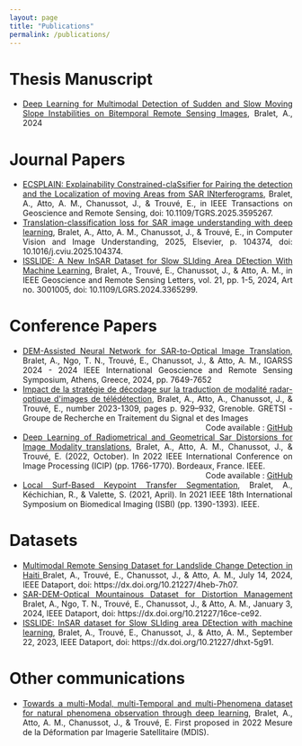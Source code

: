 ```yaml
---
layout: page
title: "Publications"
permalink: /publications/
---
```


# Thesis Manuscript

<ul style="text-align: justify">

<li><a href ="https://hal.science/tel-05029007v1">Deep Learning for Multimodal Detection of Sudden and Slow Moving Slope Instabilities on Bitemporal Remote Sensing Images</a>, Bralet, A., 2024</li>

</ul>


# Journal Papers

<ul style="text-align: justify">

<li><a href ="https://ieeexplore.ieee.org/abstract/document/11108247">ECSPLAIN: Explainability Constrained-claSsifier for Pairing the detection and the Localization of moving Areas from SAR INterferograms</a>, Bralet, A.,  Atto, A. M., Chanussot, J., & Trouvé, E., in IEEE Transactions on Geoscience and Remote Sensing, doi: 10.1109/TGRS.2025.3595267.</li>


<li><a href ="https://www.sciencedirect.com/science/article/pii/S1077314225000979">Translation-classification loss for SAR image understanding with deep learning</a>, Bralet, A.,  Atto, A. M., Chanussot, J., & Trouvé, E., in Computer Vision and Image Understanding, 2025, Elsevier, p. 104374, doi: 10.1016/j.cviu.2025.104374.</li>


<li><a href ="https://ieeexplore.ieee.org/abstract/document/10433141">ISSLIDE: A New InSAR Dataset for Slow SLIding Area DEtection With Machine Learning</a>, Bralet, A., Trouvé, E., Chanussot, J., &  Atto, A. M., in IEEE Geoscience and Remote Sensing Letters, vol. 21, pp. 1-5, 2024, Art no. 3001005, doi: 10.1109/LGRS.2024.3365299.</li>

</ul>


# Conference Papers

<ul style="text-align: justify">

<li><a href ="https://ieeexplore.ieee.org/document/10641788">DEM-Assisted Neural Network for SAR-to-Optical Image Translation</a>, Bralet, A., Ngo, T. N., Trouvé, E., Chanussot, J., &  Atto, A. M., IGARSS 2024 - 2024 IEEE International Geoscience and Remote Sensing Symposium, Athens, Greece, 2024, pp. 7649-7652</li>

<li><a href = "https://gretsi.fr/data/colloque/pdf/2023_bralet1309.pdf">Impact de la stratégie de décodage sur la traduction de modalité radar-optique d'images de télédétection</a>, Bralet, A., Atto, A., Chanussot, J., & Trouvé, E., number 2023-1309, pages p. 929–932, Grenoble. GRETSI - Groupe de Recherche en Traitement du Signal et des Images</li>

<div style="text-align: right">
 Code available : <a href="https://github.com/Ant89ne/SARDINet_Decoding_Strategy">GitHub</a>
</div>

<li><a href ="https://ieeexplore.ieee.org/document/9897713">Deep Learning of Radiometrical and Geometrical Sar Distorsions for Image Modality translations</a>, Bralet, A., Atto, A. M., Chanussot, J., & Trouvé, E. (2022, October). In 2022 IEEE International Conference on Image Processing (ICIP) (pp. 1766-1770). Bordeaux, France. IEEE.</li>

<div style="text-align: right">
 Code available : <a href="https://github.com/Ant89ne/SARDINet">GitHub</a>
</div>

<li><a href ="https://ieeexplore.ieee.org/abstract/document/9434106">Local Surf-Based Keypoint Transfer Segmentation</a>, Bralet, A., Kéchichian, R., & Valette, S. (2021, April). In 2021 IEEE 18th International Symposium on Biomedical Imaging (ISBI) (pp. 1390-1393). IEEE.</li>

</ul>




# Datasets

<ul style="text-align: justify">


<li><a href ="https://ieee-dataport.org/documents/multimodal-remote-sensing-dataset-landslide-change-detection-haiti"> Multimodal Remote Sensing Dataset for Landslide Change Detection in Haiti </a>  Bralet, A., Trouvé, E., Chanussot, J., & Atto, A. M., July 14, 2024, IEEE Dataport, doi: https://dx.doi.org/10.21227/4heb-7h07. </li>


<li><a href ="https://ieee-dataport.org/documents/sar-dem-optical-mountainous-dataset-distortion-management"> SAR-DEM-Optical Mountainous Dataset for Distortion Management </a> Bralet, A., Ngo, T. N., Trouvé, E., Chanussot, J., & Atto, A. M., January 3, 2024, IEEE Dataport, doi: https://dx.doi.org/10.21227/16ce-ce92.</li>


<li><a href ="https://ieee-dataport.org/documents/isslide-insar-dataset-slow-sliding-area-detection-machine-learning"> ISSLIDE: InSAR dataset for Slow SLIding area DEtection with machine learning</a>, Bralet, A., Trouvé, E., Chanussot, J., & Atto, A. M., September 22, 2023, IEEE Dataport, doi: https://dx.doi.org/10.21227/dhxt-5g91.</li>

</ul>

# Other communications

<ul style="text-align: justify">

<li><a href ="https://hal.science/hal-03844884"> Towards a multi-Modal, multi-Temporal and multi-Phenomena dataset for natural phenomena observation through deep learning</a>, Bralet, A., Atto, A. M., Chanussot, J., & Trouvé, E. First proposed in 2022 Mesure de la Déformation par Imagerie Satellitaire (MDIS).</li>

</ul>



